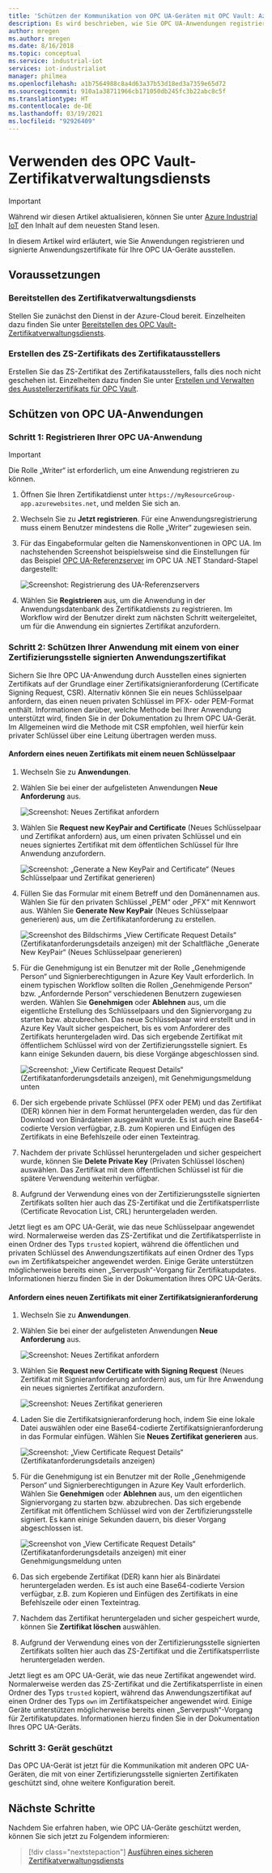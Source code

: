 ```yaml
---
title: 'Schützen der Kommunikation von OPC UA-Geräten mit OPC Vault: Azure | Microsoft-Dokumentation'
description: Es wird beschrieben, wie Sie OPC UA-Anwendungen registrieren und signierte Anwendungszertifikate für Ihre OPC UA-Geräte mit OPC Vault ausstellen.
author: mregen
ms.author: mregen
ms.date: 8/16/2018
ms.topic: conceptual
ms.service: industrial-iot
services: iot-industrialiot
manager: philmea
ms.openlocfilehash: a1b7564988c8a4d63a37b53d18ed3a7359e65d72
ms.sourcegitcommit: 910a1a38711966cb171050db245fc3b22abc8c5f
ms.translationtype: HT
ms.contentlocale: de-DE
ms.lasthandoff: 03/19/2021
ms.locfileid: "92926409"
---
```

# <a name="use-the-opc-vault-certificate-management-service"></a>Verwenden des OPC Vault-Zertifikatverwaltungsdiensts

> [!IMPORTANT]
> Während wir diesen Artikel aktualisieren, können Sie unter [Azure Industrial IoT](https://azure.github.io/Industrial-IoT/) den Inhalt auf dem neuesten Stand lesen.

In diesem Artikel wird erläutert, wie Sie Anwendungen registrieren und signierte Anwendungszertifikate für Ihre OPC UA-Geräte ausstellen.

## <a name="prerequisites"></a>Voraussetzungen

### <a name="deploy-the-certificate-management-service"></a>Bereitstellen des Zertifikatverwaltungsdiensts

Stellen Sie zunächst den Dienst in der Azure-Cloud bereit. Einzelheiten dazu finden Sie unter [Bereitstellen des OPC Vault-Zertifikatverwaltungsdiensts](howto-opc-vault-deploy.md).

### <a name="create-the-issuer-ca-certificate"></a>Erstellen des ZS-Zertifikats des Zertifikatausstellers

Erstellen Sie das ZS-Zertifikat des Zertifikatausstellers, falls dies noch nicht geschehen ist. Einzelheiten dazu finden Sie unter [Erstellen und Verwalten des Ausstellerzertifikats für OPC Vault](howto-opc-vault-manage.md).

## <a name="secure-opc-ua-applications"></a>Schützen von OPC UA-Anwendungen

### <a name="step-1-register-your-opc-ua-application"></a>Schritt 1: Registrieren Ihrer OPC UA-Anwendung 

> [!IMPORTANT]
> Die Rolle „Writer“ ist erforderlich, um eine Anwendung registrieren zu können.

1. Öffnen Sie Ihren Zertifikatdienst unter `https://myResourceGroup-app.azurewebsites.net`, und melden Sie sich an.
2. Wechseln Sie zu **Jetzt registrieren**. Für eine Anwendungsregistrierung muss einem Benutzer mindestens die Rolle „Writer“ zugewiesen sein.
2. Für das Eingabeformular gelten die Namenskonventionen in OPC UA. Im nachstehenden Screenshot beispielsweise sind die Einstellungen für das Beispiel [OPC UA-Referenzserver](https://github.com/OPCFoundation/UA-.NETStandard/tree/master/Applications/ReferenceServer) im OPC UA .NET Standard-Stapel dargestellt:

   ![Screenshot: Registrierung des UA-Referenzservers](media/howto-opc-vault-secure/reference-server-registration.png "Registrierung des UA-Referenzservers")

5. Wählen Sie **Registrieren** aus, um die Anwendung in der Anwendungsdatenbank des Zertifikatdiensts zu registrieren. Im Workflow wird der Benutzer direkt zum nächsten Schritt weitergeleitet, um für die Anwendung ein signiertes Zertifikat anzufordern.

### <a name="step-2-secure-your-application-with-a-ca-signed-application-certificate"></a>Schritt 2: Schützen Ihrer Anwendung mit einem von einer Zertifizierungsstelle signierten Anwendungszertifikat

Sichern Sie Ihre OPC UA-Anwendung durch Ausstellen eines signierten Zertifikats auf der Grundlage einer Zertifikatsignieranforderung (Certificate Signing Request, CSR). Alternativ können Sie ein neues Schlüsselpaar anfordern, das einen neuen privaten Schlüssel im PFX- oder PEM-Format enthält. Informationen darüber, welche Methode bei Ihrer Anwendung unterstützt wird, finden Sie in der Dokumentation zu Ihrem OPC UA-Gerät. Im Allgemeinen wird die Methode mit CSR empfohlen, weil hierfür kein privater Schlüssel über eine Leitung übertragen werden muss.

#### <a name="request-a-new-certificate-with-a-new-keypair"></a>Anfordern eines neuen Zertifikats mit einem neuen Schlüsselpaar

1. Wechseln Sie zu **Anwendungen**.
3. Wählen Sie bei einer der aufgelisteten Anwendungen **Neue Anforderung** aus.

   ![Screenshot: Neues Zertifikat anfordern](media/howto-opc-vault-secure/request-new-certificate.png "Anfordern des neuen Zertifikats")

3. Wählen Sie **Request new KeyPair and Certificate** (Neues Schlüsselpaar und Zertifikat anfordern) aus, um einen privaten Schlüssel und ein neues signiertes Zertifikat mit dem öffentlichen Schlüssel für Ihre Anwendung anzufordern.

   ![Screenshot: „Generate a New KeyPair and Certificate“ (Neues Schlüsselpaar und Zertifikat generieren)](media/howto-opc-vault-secure/generate-new-key-pair.png "Generieren des neuen Schlüsselpaars")

4. Füllen Sie das Formular mit einem Betreff und den Domänennamen aus. Wählen Sie für den privaten Schlüssel „PEM“ oder „PFX“ mit Kennwort aus. Wählen Sie **Generate New KeyPair** (Neues Schlüsselpaar generieren) aus, um die Zertifikatanforderung zu erstellen.

   ![Screenshot des Bildschirms „View Certificate Request Details“ (Zertifikatanforderungsdetails anzeigen) mit der Schaltfläche „Generate New KeyPair“ (Neues Schlüsselpaar generieren)](media/howto-opc-vault-secure/approve-reject.png "Genehmigen des Zertifikats")

5. Für die Genehmigung ist ein Benutzer mit der Rolle „Genehmigende Person“ und Signierberechtigungen in Azure Key Vault erforderlich. In einem typischen Workflow sollten die Rollen „Genehmigende Person“ bzw. „Anfordernde Person“ verschiedenen Benutzern zugewiesen werden. Wählen Sie **Genehmigen** oder **Ablehnen** aus, um die eigentliche Erstellung des Schlüsselpaars und den Signiervorgang zu starten bzw. abzubrechen. Das neue Schlüsselpaar wird erstellt und in Azure Key Vault sicher gespeichert, bis es vom Anforderer des Zertifikats heruntergeladen wird. Das sich ergebende Zertifikat mit öffentlichem Schlüssel wird von der Zertifizierungsstelle signiert. Es kann einige Sekunden dauern, bis diese Vorgänge abgeschlossen sind.

   ![Screenshot: „View Certificate Request Details“ (Zertifikatanforderungsdetails anzeigen), mit Genehmigungsmeldung unten](media/howto-opc-vault-secure/view-key-pair.png "Anzeigen des Schlüsselpaars")

7. Der sich ergebende private Schlüssel (PFX oder PEM) und das Zertifikat (DER) können hier in dem Format heruntergeladen werden, das für den Download von Binärdateien ausgewählt wurde. Es ist auch eine Base64-codierte Version verfügbar, z.B. zum Kopieren und Einfügen des Zertifikats in eine Befehlszeile oder einen Texteintrag. 
8. Nachdem der private Schlüssel heruntergeladen und sicher gespeichert wurde, können Sie **Delete Private Key** (Privaten Schlüssel löschen) auswählen. Das Zertifikat mit dem öffentlichen Schlüssel ist für die spätere Verwendung weiterhin verfügbar.
9. Aufgrund der Verwendung eines von der Zertifizierungsstelle signierten Zertifikats sollten hier auch das ZS-Zertifikat und die Zertifikatsperrliste (Certificate Revocation List, CRL) heruntergeladen werden.

Jetzt liegt es am OPC UA-Gerät, wie das neue Schlüsselpaar angewendet wird. Normalerweise werden das ZS-Zertifikat und die Zertifikatsperrliste in einen Ordner des Typs `trusted` kopiert, während die öffentlichen und privaten Schlüssel des Anwendungszertifikats auf einen Ordner des Typs `own` im Zertifikatspeicher angewendet werden. Einige Geräte unterstützen möglicherweise bereits einen „Serverpush“-Vorgang für Zertifikatupdates. Informationen hierzu finden Sie in der Dokumentation Ihres OPC UA-Geräts.

#### <a name="request-a-new-certificate-with-a-csr"></a>Anfordern eines neuen Zertifikats mit einer Zertifikatsignieranforderung 

1. Wechseln Sie zu **Anwendungen**.
3. Wählen Sie bei einer der aufgelisteten Anwendungen **Neue Anforderung** aus.

   ![Screenshot: Neues Zertifikat anfordern](media/howto-opc-vault-secure/request-new-certificate.png "Anfordern des neuen Zertifikats")

3. Wählen Sie **Request new Certificate with Signing Request** (Neues Zertifikat mit Signieranforderung anfordern) aus, um für Ihre Anwendung ein neues signiertes Zertifikat anzufordern.

   ![Screenshot: Neues Zertifikat generieren](media/howto-opc-vault-secure/generate-new-certificate.png "Generieren des neuen Zertifikats")

4. Laden Sie die Zertifikatsignieranforderung hoch, indem Sie eine lokale Datei auswählen oder eine Base64-codierte Zertifikatsignieranforderung in das Formular einfügen. Wählen Sie **Neues Zertifikat generieren** aus.

   ![Screenshot: „View Certificate Request Details“ (Zertifikatanforderungsdetails anzeigen)](media/howto-opc-vault-secure/approve-reject-csr.png "Genehmigen der Zertifikatsignieranforderung")

5. Für die Genehmigung ist ein Benutzer mit der Rolle „Genehmigende Person“ und Signierberechtigungen in Azure Key Vault erforderlich. Wählen Sie **Genehmigen** oder **Ablehnen** aus, um den eigentlichen Signiervorgang zu starten bzw. abzubrechen. Das sich ergebende Zertifikat mit öffentlichem Schlüssel wird von der Zertifizierungsstelle signiert. Es kann einige Sekunden dauern, bis dieser Vorgang abgeschlossen ist.

   ![Screenshot von „View Certificate Request Details“ (Zertifikatanforderungsdetails anzeigen) mit einer Genehmigungsmeldung unten](media/howto-opc-vault-secure/view-cert-csr.png "Anzeigen des Zertifikats")

6. Das sich ergebende Zertifikat (DER) kann hier als Binärdatei heruntergeladen werden. Es ist auch eine Base64-codierte Version verfügbar, z.B. zum Kopieren und Einfügen des Zertifikats in eine Befehlszeile oder einen Texteintrag. 
10. Nachdem das Zertifikat heruntergeladen und sicher gespeichert wurde, können Sie **Zertifikat löschen** auswählen.
11. Aufgrund der Verwendung eines von der Zertifizierungsstelle signierten Zertifikats sollten hier auch das ZS-Zertifikat und die Zertifikatsperrliste heruntergeladen werden.

Jetzt liegt es am OPC UA-Gerät, wie das neue Zertifikat angewendet wird. Normalerweise werden das ZS-Zertifikat und die Zertifikatsperrliste in einen Ordner des Typs `trusted` kopiert, während das Anwendungszertifikat auf einen Ordner des Typs `own` im Zertifikatspeicher angewendet wird. Einige Geräte unterstützen möglicherweise bereits einen „Serverpush“-Vorgang für Zertifikatupdates. Informationen hierzu finden Sie in der Dokumentation Ihres OPC UA-Geräts.

### <a name="step-3-device-secured"></a>Schritt 3: Gerät geschützt

Das OPC UA-Gerät ist jetzt für die Kommunikation mit anderen OPC UA-Geräten, die mit von einer Zertifizierungsstelle signierten Zertifikaten geschützt sind, ohne weitere Konfiguration bereit.

## <a name="next-steps"></a>Nächste Schritte

Nachdem Sie erfahren haben, wie OPC UA-Geräte geschützt werden, können Sie sich jetzt zu Folgendem informieren:

> [!div class="nextstepaction"]
> [Ausführen eines sicheren Zertifikatverwaltungsdiensts](howto-opc-vault-secure-ca.md)

